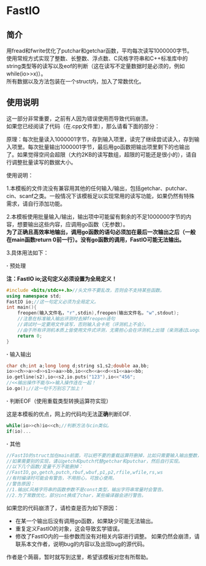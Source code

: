 # FastIO
## 简介
用fread和fwrite优化了putchar和getchar函数，平均每次读写1000000字节。  
使用常规方式实现了整数、长整数、浮点数、C风格字符串和C++标准库中的string类型等的读写以及eof的判断（这在读写不定量数据时是必须的，例如while(io>>x)）。  
所有数据以及方法包装在一个struct内，加入了常数优化。

## 使用说明
这一部分非常重要，之前有人因为错误使用而导致代码崩溃。  
如果您已经阅读了代码（在.cpp文件里），那么请看下面的部分：

原理：每次批量读入1000001字节，存到输入项里，读完了继续尝试读入，存到输入项里。每次批量输出1000001字节，最后用go函数把输出项里剩下的也输出了。如果觉得空间会超限（大约2KB的读写数组，超限的可能还是很小的），请自行调整批量读写的数据大小。

使用说明：

1.本模板的文件流没有兼容用其他的任何输入/输出，包括getchar、putchar、cin、scanf之类。一般情况下该模板足以实现常用的读写功能，如果仍然有特殊需求，请自行添加功能。

2.本模板使用批量输入/输出，输出项中可能留有剩余的不足1000000字节的内容，想要输出这些内容，应调用go函数（无参数）。  
**为了正确且高效率地输出，调用go函数的语句必须加在最后一次输出之后（一般在main函数return 0前一行）。没有go函数的调用，FastIO可能无法输出。**

3.具体用法如下：

**·** 预处理

**注：FastIO io;这句定义必须设置为全局定义！**
```cpp
#include <bits/stdc++.h>//头文件不要乱改，否则会不支持某些函数。
using namespace std;
FastIO io;//这一句定义必须为全局定义。
int main(){
    freopen(输入文件名，"r",stdin),freopen(输出文件名，"w",stdout);
    //注意在标准输入输出评测时去掉freopen语句
    //调试时一定要用文件读写，否则输入会卡死（评测机上不会）。
    //由于所有评测机本质上皆使用文件式评测，无需担心会在评测机上出错（亲测通过Luogu和OJ评测）。
    return 0;
}
```
**·** 输入输出
```cpp
char ch;int a;long long d;string s1,s2;double aa,bb;
io>>ch>>a>>d>>s1>>aa>>bb,io<<ch<<a<<d<<s1<<aa<<bb;
io.getline(s2),io<<s2,io.puts("123"),io<<"456";
//<<输出操作不能与>>输入操作连在一起！
io.go();//这一句千万别忘了加上！
```
**·** 判断EOF（使用重载类型转换运算符实现）

这是本模板的优点，网上的代码均无法**正确**判断EOF.
```cpp
while(io>>ch)io<<ch;//判断方法与cin类似。
if(io)...
```
**·** 其他
```cpp
//FastIO的struct加在main前面，可以把不要的重载运算符删掉，比如只需要输入输出整数，就把输入输出字符串之类的删掉。
//如果需要别的实现，请以getch和putch代替getchar和putchar，然后自行实现。
//以下几个函数/变量千万不能删掉：
//FastIO,go,getch,putch,rbuf,wbuf,p1,p2,rfile,wfile,rs,ws
//有时编译时可能会有警告，不用担心，可放心使用。
//警告原因：
//1.输出C风格字符串的函数参数不是const类型，输出字符串常量时会警告。
//2.为了常数优化，部分int换成了char，某些编译器会进行警告。
```
如果您的代码崩溃了，请检查是否为如下原因：
- 在某一个输出后没有调用go函数，如果缺少可能无法输出。
- 重复定义FastIO的对象，这会导致玄学错误。
- 修改了FastIO内的一些参数而没有对相关内容进行调整。
如果仍然会崩溃，请联系本文作者，说明bug的内容以及出现bug的源代码。

作者是个蒟蒻，暂时就写到这里，希望该模板对您有所帮助。
